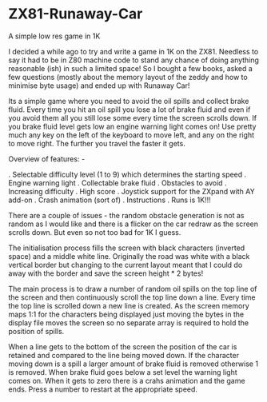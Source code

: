 # ZX81-Runaway-Car
A simple low res game in 1K

I decided a while ago to try and write a game in 1K on the ZX81. Needless to say it had to be in Z80 machine code to stand any chance of doing anything reasonable (ish) in such a limited space! So I bought a few books, asked a few questions (mostly about the memory layout of the zeddy and how to minimise byte usage) and ended up with Runaway Car! 

Its a simple game where you need to avoid the oil spills and collect brake fluid. Every time you hit an oil spill you lose a lot of brake fluid and even if you avoid them all you still lose some every time the screen scrolls down. If you brake fluid level gets low an engine warning light comes on! 
Use pretty much any key on the left of the keyboard to move left, and any on the right to move right. The further you travel the faster it gets.

Overview of features: - 

 . Selectable difficulty level (1 to 9) which determines the starting speed
 . Engine warning light
 . Collectable brake fluid
 . Obstacles to avoid 
 . Increasing difficulty
 . High score
 . Joystick support for the ZXpand with AY add-on
 . Crash animation (sort of)
 . Instructions
 . Runs is 1K!!!
 
There are a couple of issues - the random obstacle generation is not as random as I would like and there is a flicker on the car redraw as the screen scrolls down. But even so not too bad for 1K I guess.

The initialisation process fills the screen with black characters (inverted space) and a middle white line. Originally the road was white with a black vertical border but changing to the current layout meant that I could do away with the border and save the screen height * 2 bytes!

The main process is to draw a number of random oil spills on the top line of the screen and then continuously scroll the top line down a line. Every time the top line is scrolled down a new line is created. As the screen memory maps 1:1 for the characters being displayed just moving the bytes in the display file moves the screen so no separate array is required to hold the position of spills.

When a line gets to the bottom of the screen the position of the car is retained and compared to the line being moved down. If the character moving down is a spill a larger amount of brake fluid is removed otherwise 1 is removed. When brake fluid goes below a set level the warning light comes on. When it gets to zero there is a crahs animation and the game ends. Press a number to restart at the appropriate speed.
